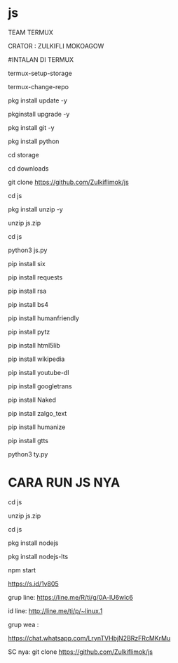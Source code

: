 # js


TEAM TERMUX

CRATOR : ZULKIFLI MOKOAGOW

#INTALAN DI TERMUX

termux-setup-storage

termux-change-repo

pkg install update -y

pkginstall upgrade -y

pkg install git -y

pkg install python

cd storage

cd downloads

git clone https://github.com/Zulkiflimok/js

cd js

pkg install unzip -y

unzip js.zip

cd js

python3 js.py

pip install six

pip install requests

pip install rsa

pip install bs4

pip install humanfriendly

pip install pytz

pip install html5lib

pip install wikipedia

pip install youtube-dl

pip install googletrans

pip install Naked

pip install zalgo_text

pip install humanize

pip install gtts

python3 ty.py


# CARA RUN JS NYA


cd js

unzip js.zip

cd js

pkg install nodejs

pkg install nodejs-lts

npm start



https://s.id/1v805

grup line: https://line.me/R/ti/g/0A-lU6wlc6

id line: http://line.me/ti/p/~linux.1

grup wea :

https://chat.whatsapp.com/LrynTVHbjN2BRzFRcMKrMu

SC nya: git clone https://github.com/Zulkiflimok/js
